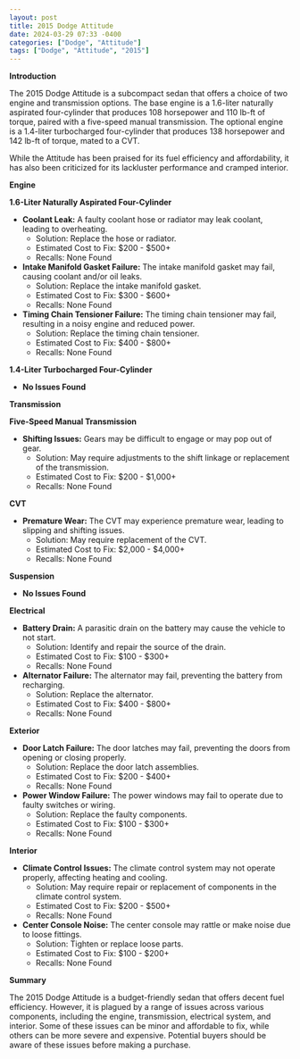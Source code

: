 ```yaml
---
layout: post
title: 2015 Dodge Attitude
date: 2024-03-29 07:33 -0400
categories: ["Dodge", "Attitude"]
tags: ["Dodge", "Attitude", "2015"]
---
```

**Introduction**

The 2015 Dodge Attitude is a subcompact sedan that offers a choice of two engine and transmission options. The base engine is a 1.6-liter naturally aspirated four-cylinder that produces 108 horsepower and 110 lb-ft of torque, paired with a five-speed manual transmission. The optional engine is a 1.4-liter turbocharged four-cylinder that produces 138 horsepower and 142 lb-ft of torque, mated to a CVT.

While the Attitude has been praised for its fuel efficiency and affordability, it has also been criticized for its lackluster performance and cramped interior.

**Engine**

**1.6-Liter Naturally Aspirated Four-Cylinder**

* **Coolant Leak:** A faulty coolant hose or radiator may leak coolant, leading to overheating.
    * Solution: Replace the hose or radiator.
    * Estimated Cost to Fix: $200 - $500+
    * Recalls: None Found
* **Intake Manifold Gasket Failure:** The intake manifold gasket may fail, causing coolant and/or oil leaks.
    * Solution: Replace the intake manifold gasket.
    * Estimated Cost to Fix: $300 - $600+
    * Recalls: None Found
* **Timing Chain Tensioner Failure:** The timing chain tensioner may fail, resulting in a noisy engine and reduced power.
    * Solution: Replace the timing chain tensioner.
    * Estimated Cost to Fix: $400 - $800+
    * Recalls: None Found

**1.4-Liter Turbocharged Four-Cylinder**

* **No Issues Found**

**Transmission**

**Five-Speed Manual Transmission**

* **Shifting Issues:** Gears may be difficult to engage or may pop out of gear.
    * Solution: May require adjustments to the shift linkage or replacement of the transmission.
    * Estimated Cost to Fix: $200 - $1,000+
    * Recalls: None Found

**CVT**

* **Premature Wear:** The CVT may experience premature wear, leading to slipping and shifting issues.
    * Solution: May require replacement of the CVT.
    * Estimated Cost to Fix: $2,000 - $4,000+
    * Recalls: None Found

**Suspension**

* **No Issues Found**

**Electrical**

* **Battery Drain:** A parasitic drain on the battery may cause the vehicle to not start.
    * Solution: Identify and repair the source of the drain.
    * Estimated Cost to Fix: $100 - $300+
    * Recalls: None Found
* **Alternator Failure:** The alternator may fail, preventing the battery from recharging.
    * Solution: Replace the alternator.
    * Estimated Cost to Fix: $400 - $800+
    * Recalls: None Found

**Exterior**

* **Door Latch Failure:** The door latches may fail, preventing the doors from opening or closing properly.
    * Solution: Replace the door latch assemblies.
    * Estimated Cost to Fix: $200 - $400+
    * Recalls: None Found
* **Power Window Failure:** The power windows may fail to operate due to faulty switches or wiring.
    * Solution: Replace the faulty components.
    * Estimated Cost to Fix: $100 - $300+
    * Recalls: None Found

**Interior**

* **Climate Control Issues:** The climate control system may not operate properly, affecting heating and cooling.
    * Solution: May require repair or replacement of components in the climate control system.
    * Estimated Cost to Fix: $200 - $500+
    * Recalls: None Found
* **Center Console Noise:** The center console may rattle or make noise due to loose fittings.
    * Solution: Tighten or replace loose parts.
    * Estimated Cost to Fix: $100 - $200+
    * Recalls: None Found

**Summary**

The 2015 Dodge Attitude is a budget-friendly sedan that offers decent fuel efficiency. However, it is plagued by a range of issues across various components, including the engine, transmission, electrical system, and interior. Some of these issues can be minor and affordable to fix, while others can be more severe and expensive. Potential buyers should be aware of these issues before making a purchase.
